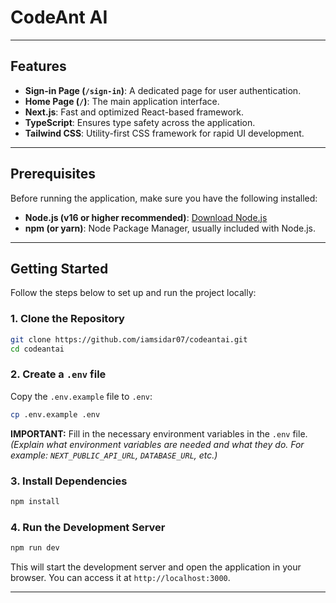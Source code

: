 # CodeAnt AI

---

## Features

- **Sign-in Page (`/sign-in`)**: A dedicated page for user authentication.
- **Home Page (`/`)**: The main application interface. 
- **Next.js**: Fast and optimized React-based framework.
- **TypeScript**: Ensures type safety across the application.
- **Tailwind CSS**: Utility-first CSS framework for rapid UI development.

---

## Prerequisites

Before running the application, make sure you have the following installed:

- **Node.js (v16 or higher recommended)**: [Download Node.js](https://nodejs.org)
- **npm (or yarn)**: Node Package Manager, usually included with Node.js.

---

## Getting Started

Follow the steps below to set up and run the project locally:

### 1. Clone the Repository

```bash
git clone https://github.com/iamsidar07/codeantai.git
cd codeantai
```

### 2. Create a `.env` file

Copy the `.env.example` file to `.env`:

```bash
cp .env.example .env
```

**IMPORTANT:**  Fill in the necessary environment variables in the `.env` file.  *(Explain what environment variables are needed and what they do.  For example:  `NEXT_PUBLIC_API_URL`, `DATABASE_URL`, etc.)*

### 3. Install Dependencies

```bash
npm install
```

### 4. Run the Development Server

```bash
npm run dev
```

This will start the development server and open the application in your browser.  You can access it at `http://localhost:3000`.

---
